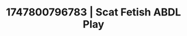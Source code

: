 ---
categories:
- Twerking tease
- Erotic curves
- Mindful kink
- Neon-lit seduction
- Intimate POV
image: /assets/images/1747800796783.jpg
layout: post
seo:
  description: Featured content with artistic ABDL Play, Scat Fetish. HD images available.
  keywords: ABDL Play, Scat Fetish
  og_image: /assets/images/1747800796783.jpg
  schema_type: VisualArtwork
tags:
- ABDL Play
- Scat Fetish
- '#1747800796783'
title: 1747800796783 | Scat Fetish ABDL Play
---
